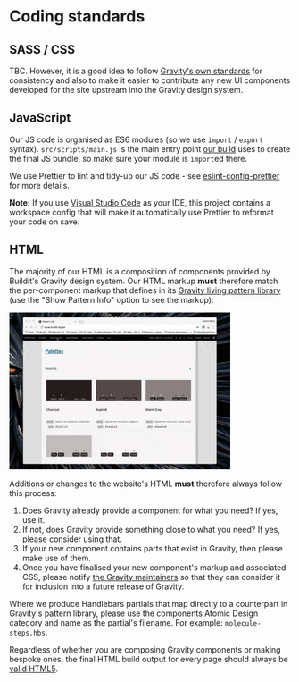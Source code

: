 # Coding standards

## SASS / CSS
TBC. However, it is a good idea to follow [Gravity's own standards](https://github.com/buildit/gravity-ui-sass/blob/develop/docs/naming-conventions.md) for consistency and also to make it easier to contribute any new UI components developed for the site upstream into the Gravity design system.

## JavaScript
Our JS code is organised as ES6 modules (so we use `import` / `export` syntax). `src/scripts/main.js` is the main entry point [our build](./build-process.md) uses to create the final JS bundle, so make sure your module is `import`ed there.

We use Prettier to lint and tidy-up our JS code - see [eslint-config-prettier](https://github.com/prettier/eslint-config-prettier) for more details.

**Note:** If you use [Visual Studio Code](https://code.visualstudio.com/) as your IDE, this project contains a workspace config that will make it automatically use Prettier to reformat your code on save.


## HTML
The majority of our HTML is a composition of components provided by Buildit's Gravity design system. Our HTML markup **must** therefore match the per-component markup that defines in its [Gravity living pattern library](http://style.buildit.digital/) (use the "Show Pattern Info" option to see the markup):

![Short video of Gravity's pattern library, showing how to navigate to a pattern, open its pattern info panel and select the "HTML" tab to see the corresponding markup](./gravity-pattern-library.gif)

Additions or changes to the website's HTML **must** therefore always follow this process:

1. Does Gravity already provide a component for what you need? If yes, use it.
1. If not, does Gravity provide something close to what you need? If yes, please consider using that.
1. If your new component contains parts that exist in Gravity, then please make use of them.
1. Once you have finalised your new component's markup and associated CSS, please notify [the Gravity maintainers](https://github.com/orgs/buildit/teams/gravity-maintainers) so that they can consider it for inclusion into a future release of Gravity.

Where we produce Handlebars partials that map directly to a counterpart in Gravity's pattern library, please use the components Atomic Design category and name as the partial's filename. For example: `molecule-steps.hbs`.

Regardless of whether you are composing Gravity components or making bespoke ones, the final HTML build output for every page should always be [valid HTML5](https://validator.w3.org/).


